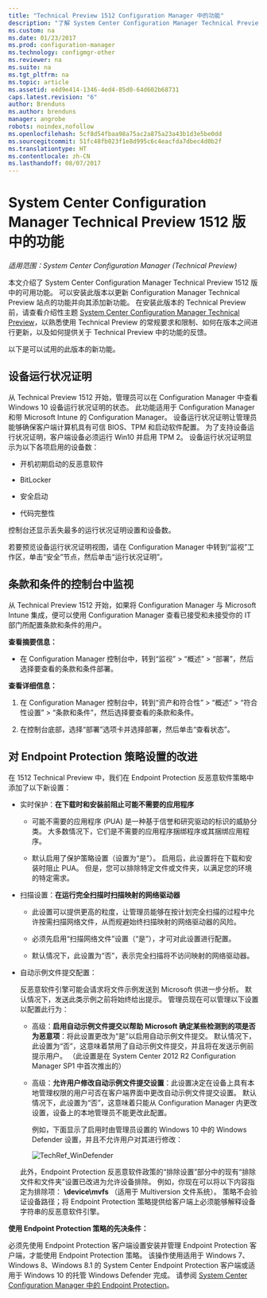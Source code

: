 ```yaml
---
title: "Technical Preview 1512 Configuration Manager 中的功能"
description: "了解 System Center Configuration Manager Technical Preview 1512 版中的可用功能。"
ms.custom: na
ms.date: 01/23/2017
ms.prod: configuration-manager
ms.technology: configmgr-other
ms.reviewer: na
ms.suite: na
ms.tgt_pltfrm: na
ms.topic: article
ms.assetid: e4d9e414-1346-4ed4-85d0-64d602b68731
caps.latest.revision: "6"
author: Brenduns
ms.author: brenduns
manager: angrobe
robots: noindex,nofollow
ms.openlocfilehash: 5cf8d54fbaa98a75ac2a875a23a43b1d3e5be0dd
ms.sourcegitcommit: 51fc48fb023f1e8d995c6c4eacfda7dbec4d0b2f
ms.translationtype: HT
ms.contentlocale: zh-CN
ms.lasthandoff: 08/07/2017
---
```

# <a name="capabilities-in-technical-preview-1512-for-system-center-configuration-manager"></a>System Center Configuration Manager Technical Preview 1512 版中的功能

*适用范围：System Center Configuration Manager (Technical Preview)*

本文介绍了 System Center Configuration Manager Technical Preview 1512 版中的可用功能。 可以安装此版本以更新 Configuration Manager Technical Preview 站点的功能并向其添加新功能。 在安装此版本的 Technical Preview 前，请查看介绍性主题 [System Center Configuration Manager Technical Preview](technical-preview.md)，以熟悉使用 Technical Preview 的常规要求和限制、如何在版本之间进行更新，以及如何提供关于 Technical Preview 中的功能的反馈。  

 以下是可以试用的此版本的新功能。  

##  <a name="bkmk_devicehealth"></a> 设备运行状况证明  
 从 Technical Preview 1512 开始，管理员可以在 Configuration Manager 中查看 Windows 10 设备运行状况证明的状态。  此功能适用于 Configuration Manager 和带 Microsoft Intune 的 Configuration Manager。 设备运行状况证明让管理员能够确保客户端计算机具有可信 BIOS、TPM 和启动软件配置。 为了支持设备运行状况证明，客户端设备必须运行 Win10 并启用 TPM 2。 设备运行状况证明显示为以下各项启用的设备数：  

-   开机初期启动的反恶意软件  

-   BitLocker  

-   安全启动  

-   代码完整性  

控制台还显示丢失最多的运行状况证明设置和设备数。  

若要预览设备运行状况证明视图，请在 Configuration Manager 中转到“监视”工作区，单击“安全”节点，然后单击“运行状况证明”。  

##  <a name="bkmk_viewterms"></a>条款和条件的控制台中监视  
从 Technical Preview 1512 开始，如果将 Configuration Manager 与 Microsoft Intune 集成，便可以使用 Configuration Manager 查看已接受和未接受你的 IT 部门所配置条款和条件的用户。  

**查看摘要信息：**  

-   在 Configuration Manager 控制台中，转到“监视” > “概述” > “部署”，然后选择要查看的条款和条件部署。  

**查看详细信息：**  

1.  在 Configuration Manager 控制台中，转到“资产和符合性” > “概述” > “符合性设置” > “条款和条件”，然后选择要查看的条款和条件。  

2.  在控制台底部，选择“部署”选项卡并选择部署，然后单击“查看状态”。  

##  <a name="bkmk_EPpolicy"></a>对 Endpoint Protection 策略设置的改进  
在 1512 Technical Preview 中，我们在 Endpoint Protection 反恶意软件策略中添加了以下新设置：  

-   实时保护：**在下载时和安装前阻止可能不需要的应用程序**  

    -   可能不需要的应用程序 (PUA) 是一种基于信誉和研究驱动的标识的威胁分类。 大多数情况下，它们是不需要的应用程序捆绑程序或其捆绑应用程序。  

    -   默认启用了保护策略设置（设置为“是”）。 启用后，此设置将在下载和安装时阻止 PUA。 但是，您可以排除特定文件或文件夹，以满足您的环境的特定需求。  

-   扫描设置：**在运行完全扫描时扫描映射的网络驱动器**  

    -   此设置可以提供更高的粒度，让管理员能够在按计划完全扫描的过程中允许按需扫描网络文件，从而规避始终扫描映射的网络驱动器的风险。  

    -   必须先启用“扫描网络文件”设置（“是”），才可对此设置进行配置。  

    -   默认情况下，此设置为“否”，表示完全扫描将不访问映射的网络驱动器。  

-   自动示例文件提交配置：  

     反恶意软件引擎可能会请求将文件示例发送到 Microsoft 供进一步分析。 默认情况下，发送此类示例之前将始终给出提示。 管理员现在可以管理以下设置以配置此行为：  

    -   高级：**启用自动示例文件提交以帮助 Microsoft 确定某些检测到的项是否为恶意项**：将此设置更改为“是”以启用自动示例文件提交。 默认情况下，此设置为“否”，这意味着禁用了自动示例文件提交，并且将在发送示例前提示用户。   （此设置是在 System Center 2012 R2 Configuration Manager SP1 中首次推出的）  

    -   高级：**允许用户修改自动示例文件提交设置**：此设置决定在设备上具有本地管理权限的用户可否在客户端界面中更改自动示例文件提交设置。 默认情况下，此设置为“否”，这意味着只能从 Configuration Manager 内更改设置，设备上的本地管理员不能更改此配置。  

         例如，下面显示了启用时由管理员设置的 Windows 10 中的 Windows Defender 设置，并且不允许用户对其进行修改：  

         ![TechRef&#95;WinDefender](../../core/get-started/media/TechRef_WinDefender.png "TechRef_WinDefender")  

    此外，Endpoint Protection 反恶意软件政策的“排除设置”部分中的现有“排除文件和文件夹”设置已改进为允许设备排除。 例如，你现在可以将以下内容指定为排除项： **\device\mvfs** （适用于 Multiversion 文件系统）。 策略不会验证设备路径；将 Endpoint Protection 策略提供给客户端上必须能够解释设备字符串的反恶意软件引擎。  

**使用 Endpoint Protection 策略的先决条件：**  

必须先使用 Endpoint Protection 客户端设置安装并管理 Endpoint Protection 客户端，才能使用 Endpoint Protection 策略。 该操作使用适用于 Windows 7、Windows 8、Windows 8.1 的 System Center Endpoint Protection 客户端或适用于 Windows 10 的托管 Windows Defender 完成。 请参阅 [System Center Configuration Manager 中的 Endpoint Protection](../../protect/deploy-use/endpoint-protection.md)。  
